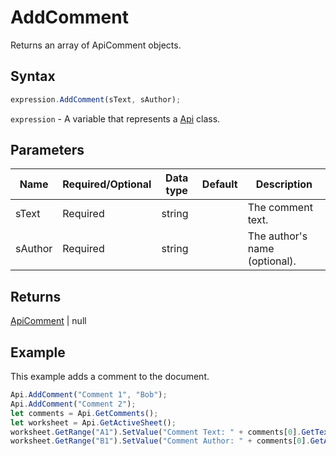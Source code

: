 # AddComment

Returns an array of ApiComment objects.

## Syntax

```javascript
expression.AddComment(sText, sAuthor);
```

`expression` - A variable that represents a [Api](../Api.md) class.

## Parameters

| **Name** | **Required/Optional** | **Data type** | **Default** | **Description** |
| ------------- | ------------- | ------------- | ------------- | ------------- |
| sText | Required | string |  | The comment text. |
| sAuthor | Required | string |  | The author's name (optional). |

## Returns

[ApiComment](../../ApiComment/ApiComment.md) \| null

## Example

This example adds a comment to the document.

```javascript editor-xlsx
Api.AddComment("Comment 1", "Bob");
Api.AddComment("Comment 2");
let comments = Api.GetComments();
let worksheet = Api.GetActiveSheet();
worksheet.GetRange("A1").SetValue("Comment Text: " + comments[0].GetText());
worksheet.GetRange("B1").SetValue("Comment Author: " + comments[0].GetAuthorName());
```
